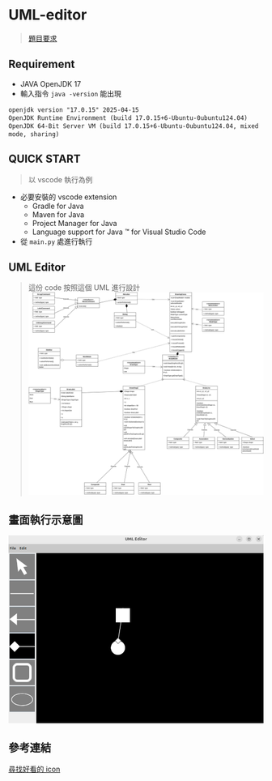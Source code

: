# UML-editor
> [題目要求](./requirement.pdf)

## Requirement 
* JAVA OpenJDK 17 
* 輸入指令 `java -version` 能出現
```
openjdk version "17.0.15" 2025-04-15
OpenJDK Runtime Environment (build 17.0.15+6-Ubuntu-0ubuntu124.04)
OpenJDK 64-Bit Server VM (build 17.0.15+6-Ubuntu-0ubuntu124.04, mixed mode, sharing)
```

## QUICK START 
> 以 vscode 執行為例 
* 必要安裝的 vscode extension
  * Gradle for Java
  * Maven for Java
  * Project Manager for Java
  * Language support for Java ™ for Visual Studio Code
* 從 `main.py` 處進行執行

## UML Editor 
> 這份 code 按照這個 UML 進行設計
![](UML.svg)

## 畫面執行示意圖
![alt text](image.png)

## 參考連結
[尋找好看的 icon](https://icons8.com/icons/set/rectangle--white)